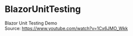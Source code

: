 # BlazorUnitTesting
Blazor Unit Testing Demo
<br>
Source: https://www.youtube.com/watch?v=1Cx6JMO_Wkk
